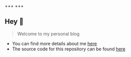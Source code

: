 +++
+++

## Hey 👋
> Welcome to my personal blog
- You can find more details about me [here](./about)  
- The source code for this repository can be found [here](https://github.com/bakoyannis/bakoyannis.github.io)